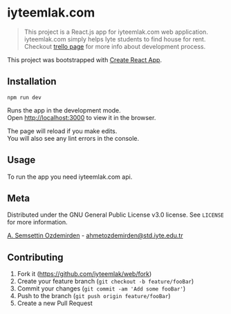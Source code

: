 # iyteemlak.com
> This project is a React.js app for iyteemlak.com web application. iyteemlak.com simply helps Iyte students to find house for rent. Checkout [trello page](https://trello.com/iyteemlakcom) for more info about development process.

This project was bootstrapped with [Create React App](https://github.com/facebook/create-react-app).

## Installation
`npm run dev`

Runs the app in the development mode.<br>
Open [http://localhost:3000](http://localhost:3000) to view it in the browser.

The page will reload if you make edits.<br>
You will also see any lint errors in the console.

## Usage
To run the app you need iyteemlak.com api.

## Meta
Distributed under the GNU General Public License v3.0 license. See ``LICENSE`` for more information.

[A. Semsettin Ozdemirden](https://github.com/ahmetsemsettinozdemirden/) - ahmetozdemirden@std.iyte.edu.tr

## Contributing
1. Fork it (<https://github.com/iyteemlak/web/fork>)
2. Create your feature branch (`git checkout -b feature/fooBar`)
3. Commit your changes (`git commit -am 'Add some fooBar'`)
4. Push to the branch (`git push origin feature/fooBar`)
5. Create a new Pull Request